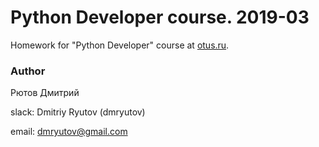 # Python Developer course. 2019-03

Homework for "Python Developer" course at [otus.ru](https://otus.ru/lessons/razrabotchik-python/?).

### Author

Рютов Дмитрий

slack: Dmitriy Ryutov (dmryutov)

email: dmryutov@gmail.com